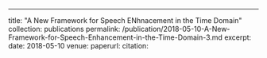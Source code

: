 ---
title: "A New Framework for Speech ENhnacement in the Time Domain"
collection: publications
permalink: /publication/2018-05-10-A-New-Framework-for-Speech-Enhancement-in-the-Time-Domain-3.md
excerpt: 
date: 2018-05-10
venue: 
paperurl:
citation:
